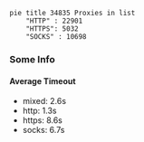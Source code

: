 
```mermaid
pie title 34835 Proxies in list
    "HTTP" : 22901
    "HTTPS": 5032
    "SOCKS" : 10698
```

### Some Info
#### Average Timeout

- mixed: 2.6s
- http: 1.3s
- https: 8.6s
- socks: 6.7s